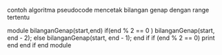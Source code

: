 contoh algoritma pseudocode mencetak bilangan genap dengan range tertentu

module bilanganGenap(start,end)
    if(end % 2 == 0 )
        bilanganGenap(start, end - 2);
    else
        bilanganGenap(start, end - 1);
    end if
    if (end % 2 == 0)
        print end
    end if
end module